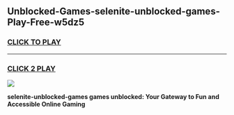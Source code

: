 
## Unblocked-Games-selenite-unblocked-games-Play-Free-w5dz5
<h3>
<a href="https://premium76.site?title=selenite-unblocked-games&ref=21A">CLICK TO PLAY</a></h3>
<hr>

<h3>
<a href="https://premium76.site?title=selenite-unblocked-games&ref=21A">CLICK 2 PLAY</a>
  
</h3>

<a href="https://premium76.site?title=selenite-unblocked-games&ref=21A"><img src="https://clearcache.store/games.png"></a>


**selenite-unblocked-games games unblocked: Your Gateway to Fun and Accessible Online Gaming**
